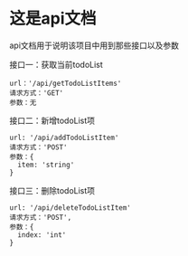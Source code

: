 # 这是api文档
api文档用于说明该项目中用到那些接口以及参数

接口一：获取当前todoList
```shell
url：'/api/getTodoListItems'
请求方式：'GET'
参数：无
```

接口二：新增todoList项
```shell
url: '/api/addTodoListItem'
请求方式：'POST'
参数：{
  item: 'string'
}
```

接口三：删除todoList项
```shell
url: '/api/deleteTodoListItem'
请求方式：'POST',
参数：{
  index: 'int'
}